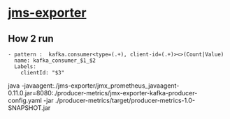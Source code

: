 # [jms-exporter](https://github.com/prometheus/jmx_exporter)
## How 2 run
```
- pattern :  kafka.consumer<type=(.+), client-id=(.+)><>(Count|Value)  
  name: kafka_consumer_$1_$2
  Labels:
    clientId: "$3"
```

java -javaagent:./jms-exporter/jmx_prometheus_javaagent-0.11.0.jar=8080:./producer-metrics/jmx-exporter-kafka-producer-config.yaml -jar ./producer-metrics/target/producer-metrics-1.0-SNAPSHOT.jar